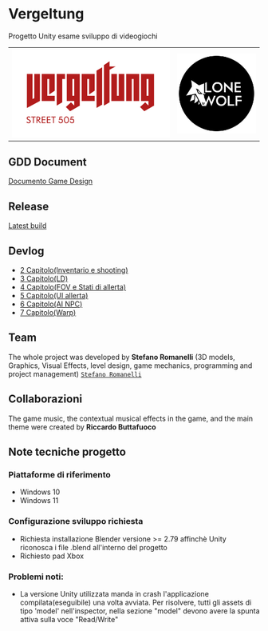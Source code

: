 # Vergeltung

Progetto Unity esame sviluppo di videogiochi

<table>
  <tr>
    <th>
        <img src="GDD/logo(Vergeltung).png" width="500"/>
    </th>
    <th>
        <img src="GDD/LogoStudio.png" width="250"/>
    </th>
  </tr>
</table>

## GDD Document
<a 
href="https://github.com/RayCatcherS/Vergeltung/blob/main/GDD/README.md" >
Documento Game Design
</a>

## Release
<a 
href="https://drive.google.com/file/d/1yh1IyQVBtu-V9M3YKwOgCYMApvnH9wm2/view?usp=sharing" >
Latest build
</a>

## Devlog
- [2 Capitolo(Inventario e shooting)](https://github.com/RayCatcherS/Vergeltung/blob/main/DevDiary/(2)diary_issue%236-8-18-17/README.md)
- [3 Capitolo(LD)](https://github.com/RayCatcherS/Vergeltung/blob/main/DevDiary/(3)diary_issue%2323/README.md)
- [4 Capitolo(FOV e Stati di allerta)](https://github.com/RayCatcherS/Vergeltung/blob/main/DevDiary/(4)diary_issue%2310/README.md)
- [5 Capitolo(UI allerta)](https://github.com/RayCatcherS/Vergeltung/blob/main/DevDiary/(5)%20diary_issue%2325/README.md)
- [6 Capitolo(AI NPC)](https://github.com/RayCatcherS/Vergeltung/blob/main/DevDiary/(6)%20diary_issue%2326/README.md)
- [7 Capitolo(Warp)](https://github.com/RayCatcherS/Vergeltung/blob/main/DevDiary/(7)%20diary_issue%2349-28-42-43/README.md)


## Team
The whole project was developed by <b>Stefano Romanelli</b> (3D models, Graphics, Visual Effects, level design, game mechanics, programming and project management) [``Stefano Romanelli``](https://github.com/RayCatcherS)
## Collaborazioni
The game music, the contextual musical effects in the game, and the main theme were created by <b>Riccardo Buttafuoco</b>
## Note tecniche progetto
### Piattaforme di riferimento
- Windows 10
- Windows 11

### Configurazione sviluppo richiesta
- Richiesta installazione Blender versione >= 2.79 affinchè Unity riconosca i file .blend all'interno del progetto
- Richiesto pad Xbox

### Problemi noti:
- La versione Unity utilizzata manda in crash l'applicazione compilata(eseguibile) una volta avviata. Per risolvere, tutti gli assets di tipo 'model' nell'inspector, nella sezione "model" devono avere la spunta attiva sulla voce "Read/Write"
